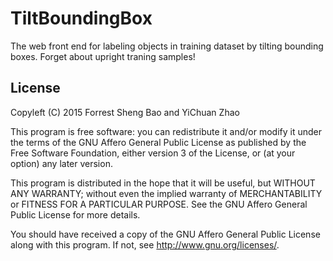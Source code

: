 # TiltBoundingBox
The web front end for labeling objects in training dataset by tilting bounding boxes. 
Forget about upright traning samples! 

## License
Copyleft (C) 2015 Forrest Sheng Bao and YiChuan Zhao

This program is free software: you can redistribute it and/or modify
it under the terms of the GNU Affero General Public License as
published by the Free Software Foundation, either version 3 of the
License, or (at your option) any later version.

This program is distributed in the hope that it will be useful,
but WITHOUT ANY WARRANTY; without even the implied warranty of
MERCHANTABILITY or FITNESS FOR A PARTICULAR PURPOSE.  See the
GNU Affero General Public License for more details.

You should have received a copy of the GNU Affero General Public License
along with this program.  If not, see <http://www.gnu.org/licenses/>.
